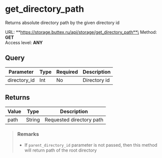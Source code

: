 # get_directory_path
Returns absolute directory path by the given directory id

URL: **https://storage.buttex.ru/api/storage/get_directory_path**\
Method: **GET**\
Access level: **ANY**

## Query
| Parameter    | Type   | Required | Description  |
|--------------|--------|----------|--------------|
| directory_id | Int    | No       | Directory id |

## Returns
| Value | Type   | Description              |
|-------|--------|--------------------------|
| path  | String | Requested directory path |

> ### Remarks
> - If `parent_directory_id` parameter is not passed, then this method will return 
> path of the root directory